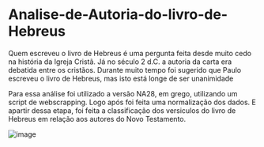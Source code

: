 # Analise-de-Autoria-do-livro-de-Hebreus
Quem escreveu o livro de Hebreus é uma pergunta feita desde muito cedo na história da Igreja Cristã. Já no século 2 d.C. a autoria da carta era debatida entre os cristãos. Durante muito tempo foi sugerido que Paulo escreveu o livro de Hebreus, mas isto está longe de ser unanimidade

Para essa análise foi utilizado a versão NA28, em grego, utilizando um script de webscrapping. Logo após foi feita uma normalização dos dados. E apartir dessa etapa, foi feita a classificação dos versiculos do livro de Hebreus em relação aos autores do Novo Testamento.

![image](https://user-images.githubusercontent.com/31113343/159778857-94359f26-8ab4-47ef-92d1-ada3b69fa9a6.png)
